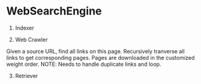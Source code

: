 # WebSearchEngine

1. Indexer 

2. Web Crawler

  Given a source URL, find all links on this page. Recursively tranverse all links to get corresponding pages.
  Pages are downloaded in the customized weight order.
  NOTE: Needs to handle duplicate links and loop. 

3. Retriever 

